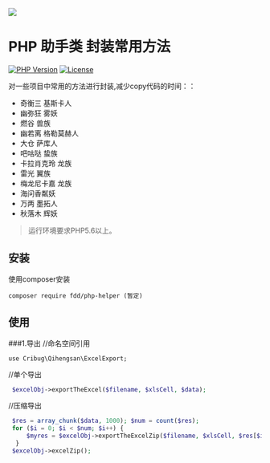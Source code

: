 ![](https://ss0.baidu.com/6ONWsjip0QIZ8tyhnq/it/u=4168864317,3199957741&fm=58&bpow=1121&bpoh=1600) 

PHP 助手类 封装常用方法
===============


[![PHP Version](https://img.shields.io/badge/php-%3E%3D5.6-8892BF.svg)](http://www.php.net/)
[![License](https://poser.pugx.org/topthink/framework/license)](https://packagist.org/packages/topthink/framework)

对一些项目中常用的方法进行封装,减少copy代码的时间：：

 + 奇衡三 基斯卡人 
 + 幽弥狂 雾妖 
 + 燃谷 兽族 
 + 幽若离 格勒莫赫人 
 + 大仓 萨库人 
 + 吧咕哒 蛰族 
 + 卡拉肖克玲 龙族 
 + 雷光 翼族 
 + 梅龙尼卡嘉 龙族 
 + 海问香粼妖 
 + 万两 墨拓人 
 + 秋落木 辉妖 



> 运行环境要求PHP5.6以上。

## 安装

使用composer安装

~~~
composer require fdd/php-helper (暂定)
~~~



## 使用

###1.导出
//命名空间引用

`
use Cribug\Qihengsan\ExcelExport;
`

//单个导出
```php
 $excelObj->exportTheExcel($filename, $xlsCell, $data);
```
//压缩导出
```php
 $res = array_chunk($data, 1000); $num = count($res);   
 for ($i = 0; $i < $num; $i++) {  
     $myres = $excelObj->exportTheExcelZip($filename, $xlsCell, $res[$i], $i + 1);
  } 
 $excelObj->excelZip();
```
